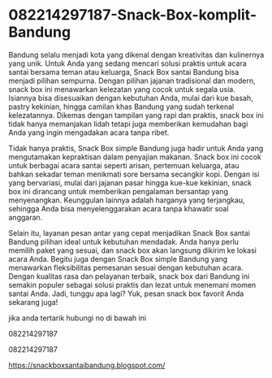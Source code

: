 # 082214297187-Snack-Box-komplit-Bandung
Bandung selalu menjadi kota yang dikenal dengan kreativitas dan kulinernya yang unik. Untuk Anda yang sedang mencari solusi praktis untuk acara santai bersama teman atau keluarga, Snack Box santai Bandung bisa menjadi pilihan sempurna. Dengan pilihan jajanan tradisional dan modern, snack box ini menawarkan kelezatan yang cocok untuk segala usia. Isiannya bisa disesuaikan dengan kebutuhan Anda, mulai dari kue basah, pastry kekinian, hingga camilan khas Bandung yang sudah terkenal kelezatannya. Dikemas dengan tampilan yang rapi dan praktis, snack box ini tidak hanya memanjakan lidah tetapi juga memberikan kemudahan bagi Anda yang ingin mengadakan acara tanpa ribet.

Tidak hanya praktis, Snack Box simple Bandung juga hadir untuk Anda yang mengutamakan kepraktisan dalam penyajian makanan. Snack box ini cocok untuk berbagai acara santai seperti arisan, pertemuan keluarga, atau bahkan sekadar teman menikmati sore bersama secangkir kopi. Dengan isi yang bervariasi, mulai dari jajanan pasar hingga kue-kue kekinian, snack box ini dirancang untuk memberikan pengalaman bersantap yang menyenangkan. Keunggulan lainnya adalah harganya yang terjangkau, sehingga Anda bisa menyelenggarakan acara tanpa khawatir soal anggaran.

Selain itu, layanan pesan antar yang cepat menjadikan Snack Box santai Bandung pilihan ideal untuk kebutuhan mendadak. Anda hanya perlu memilih paket yang sesuai, dan snack box akan langsung dikirim ke lokasi acara Anda. Begitu juga dengan Snack Box simple Bandung yang menawarkan fleksibilitas pemesanan sesuai dengan kebutuhan acara. Dengan kualitas rasa dan pelayanan terbaik, snack box dari Bandung ini semakin populer sebagai solusi praktis dan lezat untuk menemani momen santai Anda. Jadi, tunggu apa lagi? Yuk, pesan snack box favorit Anda sekarang juga!

jika anda tertarik hubungi no di bawah ini

082214297187

082214297187

https://snackboxsantaibandung.blogspot.com/

